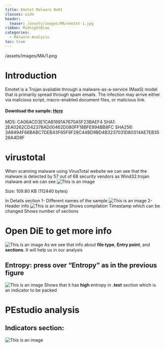 ```yaml
---
title: Emotet Malware 0x01
classes: wide
header:
  teaser: /assets/images/MA/emotet-1.jpg
ribbon: MidnightBlue
categories:
  - Malware-Analysis
toc: true
---
```

/assets/images/MA/1.png
# Introduction
Emotet is a Trojan available through a malware-as-a-service (MaaS) model that is primarily
spread through spam emails. The infection may arrive either via malicious script, macro-enabled
document files, or malicious link.

#### Download the sample: [Here](https://app.any.run/tasks/f907a5b5-689a-472d-a2f7-1a2c4899fc96/)
MD5: CA06ACD3E1CAB1691A7670A5F23BAEF4
SHA1: 2EA0262CD42378AD00462D080FF18BFE994BB8FC
SHA256: 3A9494F66BABC7DEB43F65F9F28C44BD9BD4B3237031D80314AE7EB3526A4D8F

# virustotal
When scanning malware using VirusTotal website we can see that the malware is detected by 57
out of 68 security vendors as Wind32.trojan malware and we can see
![This is an image](/assets/images/MA/1.png)

Size: 109.80 KB (112440 bytes)

In Details section
1- Different names of the sample
    ![This is an image](/assets/images/MA/2.png)
2- Header info
    ![This is an image](/assets/images/MA/3.png)
    Shows compilation Timestamp which can be changed
    Shows number of sections

# Open **DiE** to get more info
![This is an image](/assets/images/MA/4.png)
As we see that info about **file type**, **Entry point**, and **sections**. It will help us in our analysis

## Entropy: press over “Entropy” as in the previous figure
![This is an image](/assets/images/MA/5.png)
Shows that it has **high** entropy in **.text** section which is an indicator to be packed

# PEstudio analysis

## Indicators section:
![This is an image](/assets/images/MA/6.png)



